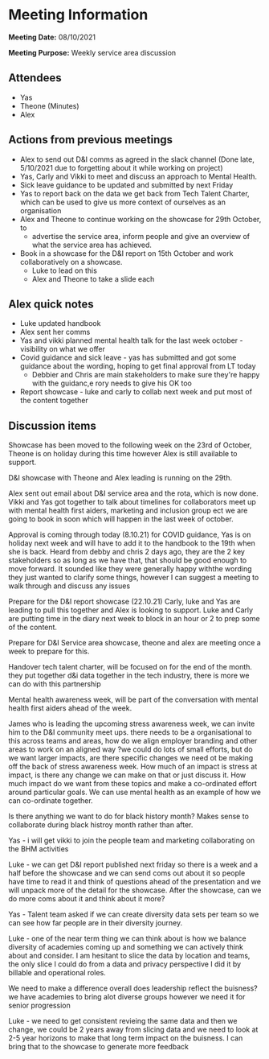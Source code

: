 # Meeting Information

**Meeting Date:** 08/10/2021

**Meeting Purpose:** Weekly service area discussion

## Attendees

- Yas
- Theone (Minutes)
- Alex

## Actions from previous meetings

- Alex to send out D&I comms as agreed in the slack channel (Done late, 5/10/2021 due to forgetting about it while working on project)
- Yas, Carly and Vikki to meet and discuss an approach to Mental Health.
- Sick leave guidance to be updated and submitted by next Friday
- Yas to report back on the data we get back from Tech Talent Charter, which can be used to give us more context of ourselves as an organisation
- Alex and Theone to continue working on the showcase for 29th October, to 
    - advertise the service area, inform people and give an overview of what the service area has achieved. 
- Book in a showcase for the D&I report on 15th October and work collaboratively on a showcase. 
    - Luke to lead on this
    - Alex and Theone to take a slide each

## Alex quick notes

- Luke updated handbook
- Alex sent her comms
- Yas and vikki planned mental health talk for the last week october - visibility on what we offer
- Covid guidance and sick leave - yas has submitted and got some guidance about the wording, hoping to get final approval  from LT today
    - Debbier and Chris are main stakeholders to make sure they're happy with the guidanc,e rory needs to give his OK too
- Report showcase - luke and carly to collab next week and put most of the content together

## Discussion items

Showcase has been moved to the following week on the 23rd of October, Theone is on holiday during this time however Alex is still available to support. 

D&I showcase with Theone and Alex leading is running on the 29th. 

Alex sent out email about D&I service area and the rota, which is now done. Vikki and Yas got together to talk about timelines for collaborators meet up with mental health first aiders, marketing and inclusion group ect we are going to book in soon which will happen in the last week of october. 

Approval is coming through today (8.10.21) for COVID guidance, Yas is on holiday next week and will have to add it to the handbook to the 19th when she is back. Heard from debby and chris 2 days ago, they are the 2 key stakeholders so as long as we have that, that should be good enough to move forward. It sounded like they were generally happy withthe wording they just wanted to clarify some things, however I can suggest a meeting to walk through and discuss any issues

Prepare for the D&I report showcase (22.10.21) Carly, luke and Yas are leading to pull this together and Alex is looking to support. Luke and Carly are putting time in the diary next week to block in an hour or 2 to prep some of the content. 

Prepare for D&I Service area showcase, theone and alex are meeting once a week to prepare for this. 

Handover tech talent charter, will be focused on for the end of the month. they put together d&i data together in the tech industry, there is more we can do with this partnership

Mental health awareness week, will be part of the conversation with mental health first aiders ahead of the week. 

James who is leading the upcoming stress awareness week, we can invite him to the D&I community meet ups. there needs to be a organisational to this across teams and areas, how do we align employer branding and other areas to work on an aligned way ?we could do lots of small efforts, but do we want larger impacts, are there specific changes we need ot be making off the back of stress awareness week. How much of an impact is stress at impact, is there any change we can make on that or just discuss it. How much impact do we want from these topics and make a  co-ordinated effort around particular goals. We can use mental health as an example of how we can co-ordinate together. 

Is there anything we want to do for black history month? Makes sense to collaborate during black histroy month rather than after. 

Yas - i will get vikki to join the people team and marketing collaborating on the BHM activities 

Luke - we can get D&I report published next friday so there is a week and a half before the showcase and we can send coms out about it so people have time to read it and think of questions ahead of the presentation and we will unpack more of the detail for the showcase. After the showcase, can we do more coms about it and think about it more? 

Yas - Talent team asked if we can create diversity data sets per team so we can see how far people are in their diversity journey. 

Luke - one of the near term thing we can think about is how we balance diversity of academies coming up and something we can actively think about and consider. I am hesitant to slice the data by location and teams, the only slice I could do from a data and privacy perspective I did it by billable and operational roles. 

We need to make a difference overall does leadership reflect the buisness? we have academies to bring alot diverse groups however we need it for senior progression 

Luke - we need to get consistent revieing the same data and then we change, we could be 2 years away from slicing data and we need to look at 2-5 year horizons to make that long term impact on the buisness. I can bring that to the showcase to generate more feedback 
